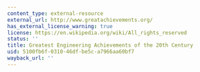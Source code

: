 ```yaml
---
content_type: external-resource
external_url: http://www.greatachievements.org/
has_external_license_warning: true
license: https://en.wikipedia.org/wiki/All_rights_reserved
status: ''
title: Greatest Engineering Achievements of the 20th Century
uid: 5100fb6f-0310-46df-be5c-a7966aa60bf7
wayback_url: ''
---
```

